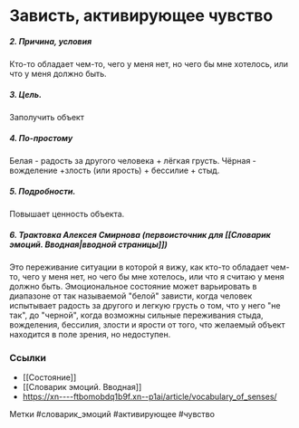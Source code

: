 #  Зависть, активирующее чувство

##### 2. Причина, условия
Кто-то обладает чем-то, чего у меня нет, но чего бы мне хотелось, или что у меня должно быть.

##### 3. Цель.
Заполучить объект

##### 4. По-простому
Белая - радость за другого человека + лёгкая грусть.
Чёрная - вожделение +злость (или ярость) + бессилие + стыд.

##### 5. Подробности.
Повышает ценность объекта.

##### 6. Трактовка Алексея Смирнова (первоисточник для [[Словарик эмоций. Вводная|вводной страницы]])
Это переживание ситуации в которой я вижу, как кто-то обладает чем-то, чего у меня нет, но чего бы мне хотелось, или что я считаю у меня должно быть. Эмоциональное состояние может варьировать в диапазоне от так называемой "белой" зависти, когда человек испытывает радость за другого и легкую грусть о том, что у него "не так", до "черной", когда возможны сильные переживания стыда, вожделения, бессилия, злости и ярости от того, что желаемый объект находится в поле зрения, но недоступен.


### Ссылки
- [[Состояние]]
- [[Словарик эмоций. Вводная]]
- https://xn----ftbomobdq1b9f.xn--p1ai/article/vocabulary_of_senses/

Метки #словарик_эмоций #активирующее #чувство 


